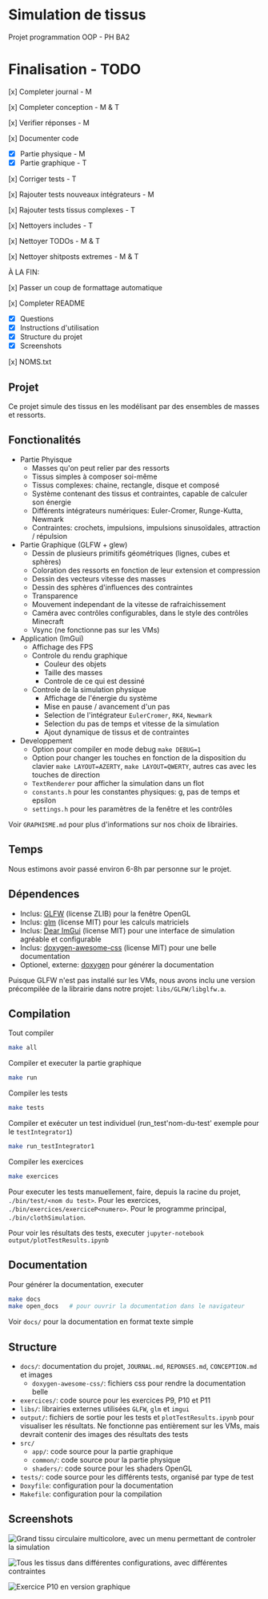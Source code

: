 # Simulation de tissus

Projet programmation OOP - PH BA2

# Finalisation - TODO

[x] Completer journal - M

[x] Completer conception - M & T

[x] Verifier réponses - M

[x] Documenter code

- [x] Partie physique - M 
- [x] Partie graphique - T

[x] Corriger tests - T

[x] Rajouter tests nouveaux intégrateurs - M

[x] Rajouter tests tissus complexes - T

[x] Nettoyers includes - T

[x] Nettoyer TODOs - M & T

[x] Nettoyer shitposts extremes - M & T

À LA FIN:

[x] Passer un coup de formattage automatique

[x] Completer README

- [x] Questions
- [x] Instructions d'utilisation
- [x] Structure du projet
- [x] Screenshots

[x] NOMS.txt

## Projet

Ce projet simule des tissus en les modélisant par des ensembles de masses et ressorts.

## Fonctionalités

- Partie Phyisque
  - Masses qu'on peut relier par des ressorts
  - Tissus simples à composer soi-même
  - Tissus complexes: chaine, rectangle, disque et composé
  - Système contenant des tissus et contraintes, capable de calculer son énergie
  - Différents intégrateurs numériques: Euler-Cromer, Runge-Kutta, Newmark
  - Contraintes: crochets, impulsions, impulsions sinusoïdales, attraction / répulsion
- Partie Graphique (GLFW + glew)
  - Dessin de plusieurs primitifs géométriques (lignes, cubes et sphères)
  - Coloration des ressorts en fonction de leur extension et compression
  - Dessin des vecteurs vitesse des masses
  - Dessin des sphères d'influences des contraintes
  - Transparence
  - Mouvement independant de la vitesse de rafraichissement
  - Caméra avec contrôles configurables, dans le style des contrôles Minecraft
  - Vsync (ne fonctionne pas sur les VMs)
- Application (ImGui)
  - Affichage des FPS
  - Controle du rendu graphique
    - Couleur des objets
    - Taille des masses
    - Controle de ce qui est dessiné
  - Controle de la simulation physique
    - Affichage de l'énergie du système
    - Mise en pause / avancement d'un pas
    - Selection de l'intégrateur `EulerCromer`, `RK4`, `Newmark`
    - Selection du pas de temps et vitesse de la simulation
    - Ajout dynamique de tissus et de contraintes
- Developpement
  - Option pour compiler en mode debug `make DEBUG=1`
  - Option pour changer les touches en fonction de la disposition du clavier `make LAYOUT=AZERTY`, `make LAYOUT=QWERTY`, autres cas avec les touches de direction
  - `TextRenderer` pour afficher la simulation dans un flot
  - `constants.h` pour les constantes physiques: g, pas de temps et epsilon
  - `settings.h` pour les paramètres de la fenêtre et les contrôles

Voir `GRAPHISME.md` pour plus d'informations sur nos choix de librairies.

## Temps

Nous estimons avoir passé environ 6-8h par personne sur le projet.

## Dépendences

- Inclus: [GLFW](https://github.com/glfw/glfw) (license ZLIB) pour la fenêtre OpenGL
- Inclus: [glm](https://github.com/g-truc/glm) (license MIT) pour les calculs matriciels
- Inclus: [Dear ImGui](https://github.com/ocornut/imgui) (license MIT) pour une interface de simulation agréable et configurable
- Inclus: [doxygen-awesome-css](https://github.com/jothepro/doxygen-awesome-css) (license MIT) pour une belle documentation
- Optionel, externe: [doxygen](https://github.com/doxygen/doxygen) pour générer la documentation

Puisque GLFW n'est pas installé sur les VMs, nous avons inclu une version précompilée de la librairie dans notre projet: `libs/GLFW/libglfw.a`.

## Compilation

Tout compiler

```bash
make all
```

Compiler et executer la partie graphique

```bash
make run
```

Compiler les tests

```bash
make tests
```

Compiler et exécuter un test individuel (run_test'nom-du-test' exemple pour le `testIntegrator1`)

```bash
make run_testIntegrator1
```

Compiler les exercices

```bash
make exercices
```

Pour executer les tests manuellement, faire, depuis la racine du projet, `./bin/test/<nom du test>`. Pour les exercices, `./bin/exercices/exerciceP<numero>`. Pour le programme principal, `./bin/clothSimulation`.

Pour voir les résultats des tests, executer `jupyter-notebook output/plotTestResults.ipynb`

## Documentation

Pour générer la documentation, executer

```bash
make docs
make open_docs   # pour ouvrir la documentation dans le navigateur
```

Voir `docs/` pour la documentation en format texte simple

## Structure

- `docs/`: documentation du projet, `JOURNAL.md`, `REPONSES.md`, `CONCEPTION.md` et images
  - `doxygen-awesome-css/`: fichiers css pour rendre la documentation belle
- `exercices/`: code source pour les exercices P9, P10 et P11
- `libs/`: librairies externes utilisées `GLFW`, `glm` et `imgui`
- `output/`: fichiers de sortie pour les tests et `plotTestResults.ipynb` pour visualiser les résultats. Ne fonctionne pas entièrement sur les VMs, mais devrait contenir des images des résultats des tests
- `src/`
  - `app/`: code source pour la partie graphique
  - `common/`: code source pour la partie physique
  - `shaders/`: code source pour les shaders OpenGL
- `tests/`: code source pour les différents tests, organisé par type de test
- `Doxyfile`: configuration pour la documentation
- `Makefile`: configuration pour la compilation

## Screenshots

![Grand tissu circulaire multicolore, avec un menu permettant de controler la simulation](docs/imgs/big_cloth.webp)

![Tous les tissus dans différentes configurations, avec différentes contraintes](docs/imgs/many_cloths.webp)

![Exercice P10 en version graphique](docs/imgs/exP11.webp)
